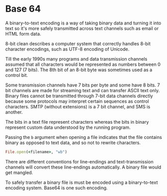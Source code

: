 # Base 64

A binary-to-text encoding is a way of taking binary data and turning it into
text so it's more safely transmitted across text channels such as email or HTML
form data.

8-bit clean describes a computer system that correctly handles 8-bit character
encodings, such as UTF-8 encoding of Unicode.

Till the early 1990s many programs and data transmission channels assumed that
all characters would be represented as numbers between 0 and 127 (7 bits). The
8th bit of an 8-bit byte was sometimes used as a control bit.

Some transmission channels have 7 bits per byte and some have 8 bits. 7 bit
channels are made for streaming text and can transfer ASCII text only. Binary
files cannot be transmitted through 7-bit data channels directly because some
protocols may interpret certain sequences as control characters. SMTP (without
extensions) is a 7 bit channel, and SMS is another.

The bits in a text file represent characters whereas the bits in binary
represent custom data understood by the running program.

Passing the `b` argument when opening a file indicates that the file contains
binary as opposed to text data, and so not to rewrite characters.

```ruby
File.open(<filename>, "wb")
```

There are different conventions for line-endings and text-transmission channels
will convert these line-endings automatically. A binary file would get mangled.

To safely transfer a binary file is must be encoded using a binary-to-text
encoding system. Base64 is one such encoding.
